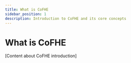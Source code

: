 ```yaml
---
title: What is CoFHE
sidebar_position: 1
description: Introduction to CoFHE and its core concepts
---
```


# What is CoFHE

[Content about CoFHE introduction] 